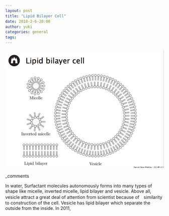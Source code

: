 ```yaml
---
layout: post
title: "Lipid Bilayer Cell"
date: 2018-2-6-20:00
author: yuki
categories: general
tags:
---
```

![Lipid-Bilayer-Cell](/images/Lipid-Bilayer-Cell.png)

_comments

In water, Surfactant molecules autonomously forms into many types of shape like micelle, inverted micelle, lipid bilayer and vesicle.
Above all, vesicle attract a great deal of attention from scientist because of　similarity to construction of the cell.
Vesicle has lipid bilayer which separate the outside from the inside. 
In 2011,

